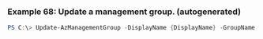 
### Example 68: Update a management group. (autogenerated)
```powershell
PS C:\> Update-AzManagementGroup -DisplayName {DisplayName} -GroupName {GroupName}



